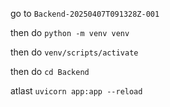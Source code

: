 go to ```Backend-20250407T091328Z-001```

then do ```python -m venv venv```

then do ```venv/scripts/activate```

then do ```cd Backend```

atlast ```uvicorn app:app --reload```